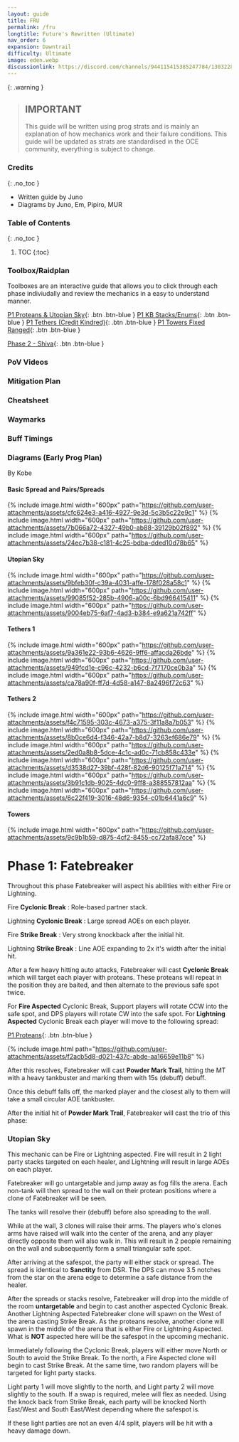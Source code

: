 ```yaml
---
layout: guide
title: FRU
permalink: /fru
longtitle: Future's Rewritten (Ultimate)
nav_order: 6
expansion: Dawntrail
difficulty: Ultimate
image: eden.webp
discussionlink: https://discord.com/channels/944115415385247784/1303228301015384106
---
```


{: .warning }
> ## IMPORTANT
> This guide will be written using prog strats and is mainly an explanation of how mechanics work and their failure conditions.
> This guide will be updated as strats are standardised in the OCE community, everything is subject to change.

### Credits
{: .no_toc }
- Written guide by Juno
- Diagrams by Juno, Em, Pipiro, MUR

### Table of Contents
{: .no_toc }

1. TOC
{:toc}

### Toolbox/Raidplan
Toolboxes are an interactive guide that allows you to click through each phase indiviudally and review the mechanics in a easy to understand manner.

[P1 Proteans & Utopian Sky](https://raidplan.io/plan/WlRr-qtrUTEPiaJZ){: .btn .btn-blue }
[P1 KB Stacks/Enums](https://raidplan.io/plan/skr96BcfbTlcJzmJ){: .btn .btn-blue }
[P1 Tethers (Credit Kindred)](https://raidplan.io/plan/lYh_0GmQp42ho9B0){: .btn .btn-blue }
[P1 Towers Fixed Ranged](https://raidplan.io/plan/abSWBVZClS5m1HwD){: .btn .btn-blue }

[Phase 2 - Shiva](https://raidplan.io/plan/UWRJc6PQhPjdgNSI){: .btn .btn-blue }

### PoV Videos

### Mitigation Plan

### Cheatsheet

### Waymarks

### Buff Timings

### Diagrams (Early Prog Plan)
By Kobe

#### Basic Spread and Pairs/Spreads
{% include image.html width="600px" path="https://github.com/user-attachments/assets/cfc624e3-a416-4927-9e3d-5c3b5c22e9c1" %}
{% include image.html width="600px" path="https://github.com/user-attachments/assets/7b066a72-4327-49b0-ab88-39129b02f892" %}
{% include image.html width="600px" path="https://github.com/user-attachments/assets/24ec7b38-c181-4c25-bdba-dded10d78b65" %}

#### Utopian Sky
{% include image.html width="600px" path="https://github.com/user-attachments/assets/9bfeb30f-c39a-4031-affe-178f028a58c1" %}
{% include image.html width="600px" path="https://github.com/user-attachments/assets/99085f52-285b-4906-a00c-6bd966415411" %}
{% include image.html width="600px" path="https://github.com/user-attachments/assets/9004eb75-6af7-4ad3-b384-e9a621a742ff" %}

#### Tethers 1
{% include image.html width="600px" path="https://github.com/user-attachments/assets/9a361e22-93b6-4626-9ff6-affacda26bde" %}
{% include image.html width="600px" path="https://github.com/user-attachments/assets/949fcd1e-c96c-4232-b6cd-7f7170ce0b3a" %}
{% include image.html width="600px" path="https://github.com/user-attachments/assets/ca78a90f-ff7d-4d58-a147-8a2496f72c63" %}

#### Tethers 2
{% include image.html width="600px" path="https://github.com/user-attachments/assets/f4c71595-303c-4673-a375-3f11a8a7b053" %}
{% include image.html width="600px" path="https://github.com/user-attachments/assets/8b0ce6d4-f346-42a7-b8d7-3263ef686e79" %}
{% include image.html width="600px" path="https://github.com/user-attachments/assets/2ed0a8b8-5dce-4c1c-ad0c-71cb858c433e" %}
{% include image.html width="600px" path="https://github.com/user-attachments/assets/d3538d27-39bf-428f-82d6-90125f71a714" %}
{% include image.html width="600px" path="https://github.com/user-attachments/assets/3b91c1db-9025-4dc0-9ff8-a388557812aa" %}
{% include image.html width="600px" path="https://github.com/user-attachments/assets/6c22f419-3016-48d6-9354-c01b6441a6c9" %}

#### Towers
{% include image.html width="600px" path="https://github.com/user-attachments/assets/9c9b1b59-d875-4cf2-8455-cc72afa87cce" %}

# Phase 1: Fatebreaker

Throughout this phase Fatebreaker will aspect his abilities with either Fire or Lightning.

Fire **Cyclonic Break**
: Role-based partner stack.

Lightning **Cyclonic Break**
: Large spread AOEs on each player.

Fire **Strike Break**
: Very strong knockback after the initial hit.

Lightning **Strike Break**
: Line AOE expanding to 2x it's width after the initial hit.

After a few heavy hitting auto attacks, Fatebreaker will cast **Cyclonic Break** which will target each player with proteans.
These proteans will repeat in the position they are baited, and then alternate to the previous safe spot twice.

For **Fire Aspected** Cyclonic Break, Support players will rotate CCW into the safe spot, and DPS players will rotate CW into the safe spot.
For **Lightning Aspected** Cyclonic Break each player will move to the following spread:

[P1 Proteans](https://raidplan.io/plan/kTBKrMTcNdb71p0V){: .btn .btn-blue }

{% include image.html path="https://github.com/user-attachments/assets/f2acb5d8-d021-437c-abde-aa16659e11b8" %}

After this resolves, Fatebreaker will cast **Powder Mark Trail**, hitting the MT with a heavy tankbuster and marking them with 15s (debuff) debuff.

Once this debuff falls off, the marked player and the closest ally to them will take a small circular AOE tankbuster.

After the initial hit of **Powder Mark Trail**, Fatebreaker will cast the trio of this phase:

### Utopian Sky

This mechanic can be Fire or Lightning aspected. Fire will result in 2 light party stacks targeted on each healer, and Lightning will result in large AOEs on each player.

Fatebreaker will go untargetable and jump away as fog fills the arena. Each non-tank will then spread to the wall on their protean positions where a clone of Fatebreaker will be seen. 

The tanks will resolve their (debuff) before also spreading to the wall.

While at the wall, 3 clones will raise their arms. The players who's clones arms have raised will walk into the center of the arena, and any player directly opposite them will also walk in. 
This will result in 2 people remaining on the wall and subsequently form a small triangular safe spot. 

After arriving at the safespot, the party will either stack or spread. The spread is identical to **Sanctity** from DSR. 
The DPS can move 3.5 notches from the star on the arena edge to determine a safe distance from the healer.

After the spreads or stacks resolve, Fatebreaker will drop into the middle of the room **untargetable** and begin to cast another aspected Cyclonic Break. Another Lightning Aspected Fatebreaker clone will spawn on the West of the arena casting Strike Break. As the proteans resolve, another clone will spawn in the middle of the arena that is either Fire or Lightning Aspected. What is **NOT** aspected here will be the safespot in the upcoming mechanic.

Immediately following the Cyclonic Break, players will either move North or South to avoid the Strike Break. To the north, a Fire Aspected clone will begin to cast Strike Break. At the same time, two random players will be targeted for light party stacks. 

Light party 1 will move slightly to the north, and Light party 2 will move slightly to the south. If a swap is required, melee will flex as needed. Using the knock back from Strike Break, each party will be knocked North East/West and South East/West depending where the safespot is. 

If these light parties are not an even 4/4 split, players will be hit with a heavy damage down.


